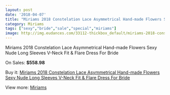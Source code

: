 ```yaml
---
layout: post
date: '2018-04-07'
title: "Miriams 2018 Constelation Lace Asymmetrical Hand-made Flowers Sexy Nude Long Sleeves V-Neck Fit & Flare Dress For Bride"
category: Miriams
tags: ["sexy","bride","sale","special","miriams"]
image: http://img.eudances.com/33112-thickbox_default/miriams-2018-constelation-lace-asymmetrical-hand-made-flowers-sexy-nude-long-sleeves-v-neck-fit-flare-dress-for-bride.jpg
---
```

Miriams 2018 Constelation Lace Asymmetrical Hand-made Flowers Sexy Nude Long Sleeves V-Neck Fit & Flare Dress For Bride

On Sales: **$558.98**
<a href="https://www.eudances.com/en/miriams/10177-miriams-2018-constelation-lace-asymmetrical-hand-made-flowers-sexy-nude-long-sleeves-v-neck-fit-flare-dress-for-bride.html"><amp-img layout="responsive" width="600" height="600" src="//img.eudances.com/33112-thickbox_default/miriams-2018-constelation-lace-asymmetrical-hand-made-flowers-sexy-nude-long-sleeves-v-neck-fit-flare-dress-for-bride.jpg" alt="Miriams 2018 Constelation Lace Asymmetrical Hand-made Flowers Sexy Nude Long Sleeves V-Neck Fit & Flare Dress For Bride 0" /></a>
<a href="https://www.eudances.com/en/miriams/10177-miriams-2018-constelation-lace-asymmetrical-hand-made-flowers-sexy-nude-long-sleeves-v-neck-fit-flare-dress-for-bride.html"><amp-img layout="responsive" width="600" height="600" src="//img.eudances.com/33130-thickbox_default/miriams-2018-constelation-lace-asymmetrical-hand-made-flowers-sexy-nude-long-sleeves-v-neck-fit-flare-dress-for-bride.jpg" alt="Miriams 2018 Constelation Lace Asymmetrical Hand-made Flowers Sexy Nude Long Sleeves V-Neck Fit & Flare Dress For Bride 1" /></a>
<a href="https://www.eudances.com/en/miriams/10177-miriams-2018-constelation-lace-asymmetrical-hand-made-flowers-sexy-nude-long-sleeves-v-neck-fit-flare-dress-for-bride.html"><amp-img layout="responsive" width="600" height="600" src="//img.eudances.com/33129-thickbox_default/miriams-2018-constelation-lace-asymmetrical-hand-made-flowers-sexy-nude-long-sleeves-v-neck-fit-flare-dress-for-bride.jpg" alt="Miriams 2018 Constelation Lace Asymmetrical Hand-made Flowers Sexy Nude Long Sleeves V-Neck Fit & Flare Dress For Bride 2" /></a>
<a href="https://www.eudances.com/en/miriams/10177-miriams-2018-constelation-lace-asymmetrical-hand-made-flowers-sexy-nude-long-sleeves-v-neck-fit-flare-dress-for-bride.html"><amp-img layout="responsive" width="600" height="600" src="//img.eudances.com/33128-thickbox_default/miriams-2018-constelation-lace-asymmetrical-hand-made-flowers-sexy-nude-long-sleeves-v-neck-fit-flare-dress-for-bride.jpg" alt="Miriams 2018 Constelation Lace Asymmetrical Hand-made Flowers Sexy Nude Long Sleeves V-Neck Fit & Flare Dress For Bride 3" /></a>
<a href="https://www.eudances.com/en/miriams/10177-miriams-2018-constelation-lace-asymmetrical-hand-made-flowers-sexy-nude-long-sleeves-v-neck-fit-flare-dress-for-bride.html"><amp-img layout="responsive" width="600" height="600" src="//img.eudances.com/33127-thickbox_default/miriams-2018-constelation-lace-asymmetrical-hand-made-flowers-sexy-nude-long-sleeves-v-neck-fit-flare-dress-for-bride.jpg" alt="Miriams 2018 Constelation Lace Asymmetrical Hand-made Flowers Sexy Nude Long Sleeves V-Neck Fit & Flare Dress For Bride 4" /></a>
<a href="https://www.eudances.com/en/miriams/10177-miriams-2018-constelation-lace-asymmetrical-hand-made-flowers-sexy-nude-long-sleeves-v-neck-fit-flare-dress-for-bride.html"><amp-img layout="responsive" width="600" height="600" src="//img.eudances.com/33126-thickbox_default/miriams-2018-constelation-lace-asymmetrical-hand-made-flowers-sexy-nude-long-sleeves-v-neck-fit-flare-dress-for-bride.jpg" alt="Miriams 2018 Constelation Lace Asymmetrical Hand-made Flowers Sexy Nude Long Sleeves V-Neck Fit & Flare Dress For Bride 5" /></a>
<a href="https://www.eudances.com/en/miriams/10177-miriams-2018-constelation-lace-asymmetrical-hand-made-flowers-sexy-nude-long-sleeves-v-neck-fit-flare-dress-for-bride.html"><amp-img layout="responsive" width="600" height="600" src="//img.eudances.com/33125-thickbox_default/miriams-2018-constelation-lace-asymmetrical-hand-made-flowers-sexy-nude-long-sleeves-v-neck-fit-flare-dress-for-bride.jpg" alt="Miriams 2018 Constelation Lace Asymmetrical Hand-made Flowers Sexy Nude Long Sleeves V-Neck Fit & Flare Dress For Bride 6" /></a>
<a href="https://www.eudances.com/en/miriams/10177-miriams-2018-constelation-lace-asymmetrical-hand-made-flowers-sexy-nude-long-sleeves-v-neck-fit-flare-dress-for-bride.html"><amp-img layout="responsive" width="600" height="600" src="//img.eudances.com/33124-thickbox_default/miriams-2018-constelation-lace-asymmetrical-hand-made-flowers-sexy-nude-long-sleeves-v-neck-fit-flare-dress-for-bride.jpg" alt="Miriams 2018 Constelation Lace Asymmetrical Hand-made Flowers Sexy Nude Long Sleeves V-Neck Fit & Flare Dress For Bride 7" /></a>
<a href="https://www.eudances.com/en/miriams/10177-miriams-2018-constelation-lace-asymmetrical-hand-made-flowers-sexy-nude-long-sleeves-v-neck-fit-flare-dress-for-bride.html"><amp-img layout="responsive" width="600" height="600" src="//img.eudances.com/33123-thickbox_default/miriams-2018-constelation-lace-asymmetrical-hand-made-flowers-sexy-nude-long-sleeves-v-neck-fit-flare-dress-for-bride.jpg" alt="Miriams 2018 Constelation Lace Asymmetrical Hand-made Flowers Sexy Nude Long Sleeves V-Neck Fit & Flare Dress For Bride 8" /></a>
<a href="https://www.eudances.com/en/miriams/10177-miriams-2018-constelation-lace-asymmetrical-hand-made-flowers-sexy-nude-long-sleeves-v-neck-fit-flare-dress-for-bride.html"><amp-img layout="responsive" width="600" height="600" src="//img.eudances.com/33122-thickbox_default/miriams-2018-constelation-lace-asymmetrical-hand-made-flowers-sexy-nude-long-sleeves-v-neck-fit-flare-dress-for-bride.jpg" alt="Miriams 2018 Constelation Lace Asymmetrical Hand-made Flowers Sexy Nude Long Sleeves V-Neck Fit & Flare Dress For Bride 9" /></a>
<a href="https://www.eudances.com/en/miriams/10177-miriams-2018-constelation-lace-asymmetrical-hand-made-flowers-sexy-nude-long-sleeves-v-neck-fit-flare-dress-for-bride.html"><amp-img layout="responsive" width="600" height="600" src="//img.eudances.com/33121-thickbox_default/miriams-2018-constelation-lace-asymmetrical-hand-made-flowers-sexy-nude-long-sleeves-v-neck-fit-flare-dress-for-bride.jpg" alt="Miriams 2018 Constelation Lace Asymmetrical Hand-made Flowers Sexy Nude Long Sleeves V-Neck Fit & Flare Dress For Bride 10" /></a>
<a href="https://www.eudances.com/en/miriams/10177-miriams-2018-constelation-lace-asymmetrical-hand-made-flowers-sexy-nude-long-sleeves-v-neck-fit-flare-dress-for-bride.html"><amp-img layout="responsive" width="600" height="600" src="//img.eudances.com/33120-thickbox_default/miriams-2018-constelation-lace-asymmetrical-hand-made-flowers-sexy-nude-long-sleeves-v-neck-fit-flare-dress-for-bride.jpg" alt="Miriams 2018 Constelation Lace Asymmetrical Hand-made Flowers Sexy Nude Long Sleeves V-Neck Fit & Flare Dress For Bride 11" /></a>
<a href="https://www.eudances.com/en/miriams/10177-miriams-2018-constelation-lace-asymmetrical-hand-made-flowers-sexy-nude-long-sleeves-v-neck-fit-flare-dress-for-bride.html"><amp-img layout="responsive" width="600" height="600" src="//img.eudances.com/33119-thickbox_default/miriams-2018-constelation-lace-asymmetrical-hand-made-flowers-sexy-nude-long-sleeves-v-neck-fit-flare-dress-for-bride.jpg" alt="Miriams 2018 Constelation Lace Asymmetrical Hand-made Flowers Sexy Nude Long Sleeves V-Neck Fit & Flare Dress For Bride 12" /></a>
<a href="https://www.eudances.com/en/miriams/10177-miriams-2018-constelation-lace-asymmetrical-hand-made-flowers-sexy-nude-long-sleeves-v-neck-fit-flare-dress-for-bride.html"><amp-img layout="responsive" width="600" height="600" src="//img.eudances.com/33118-thickbox_default/miriams-2018-constelation-lace-asymmetrical-hand-made-flowers-sexy-nude-long-sleeves-v-neck-fit-flare-dress-for-bride.jpg" alt="Miriams 2018 Constelation Lace Asymmetrical Hand-made Flowers Sexy Nude Long Sleeves V-Neck Fit & Flare Dress For Bride 13" /></a>
<a href="https://www.eudances.com/en/miriams/10177-miriams-2018-constelation-lace-asymmetrical-hand-made-flowers-sexy-nude-long-sleeves-v-neck-fit-flare-dress-for-bride.html"><amp-img layout="responsive" width="600" height="600" src="//img.eudances.com/33117-thickbox_default/miriams-2018-constelation-lace-asymmetrical-hand-made-flowers-sexy-nude-long-sleeves-v-neck-fit-flare-dress-for-bride.jpg" alt="Miriams 2018 Constelation Lace Asymmetrical Hand-made Flowers Sexy Nude Long Sleeves V-Neck Fit & Flare Dress For Bride 14" /></a>
<a href="https://www.eudances.com/en/miriams/10177-miriams-2018-constelation-lace-asymmetrical-hand-made-flowers-sexy-nude-long-sleeves-v-neck-fit-flare-dress-for-bride.html"><amp-img layout="responsive" width="600" height="600" src="//img.eudances.com/33116-thickbox_default/miriams-2018-constelation-lace-asymmetrical-hand-made-flowers-sexy-nude-long-sleeves-v-neck-fit-flare-dress-for-bride.jpg" alt="Miriams 2018 Constelation Lace Asymmetrical Hand-made Flowers Sexy Nude Long Sleeves V-Neck Fit & Flare Dress For Bride 15" /></a>
<a href="https://www.eudances.com/en/miriams/10177-miriams-2018-constelation-lace-asymmetrical-hand-made-flowers-sexy-nude-long-sleeves-v-neck-fit-flare-dress-for-bride.html"><amp-img layout="responsive" width="600" height="600" src="//img.eudances.com/33115-thickbox_default/miriams-2018-constelation-lace-asymmetrical-hand-made-flowers-sexy-nude-long-sleeves-v-neck-fit-flare-dress-for-bride.jpg" alt="Miriams 2018 Constelation Lace Asymmetrical Hand-made Flowers Sexy Nude Long Sleeves V-Neck Fit & Flare Dress For Bride 16" /></a>
<a href="https://www.eudances.com/en/miriams/10177-miriams-2018-constelation-lace-asymmetrical-hand-made-flowers-sexy-nude-long-sleeves-v-neck-fit-flare-dress-for-bride.html"><amp-img layout="responsive" width="600" height="600" src="//img.eudances.com/33114-thickbox_default/miriams-2018-constelation-lace-asymmetrical-hand-made-flowers-sexy-nude-long-sleeves-v-neck-fit-flare-dress-for-bride.jpg" alt="Miriams 2018 Constelation Lace Asymmetrical Hand-made Flowers Sexy Nude Long Sleeves V-Neck Fit & Flare Dress For Bride 17" /></a>
<a href="https://www.eudances.com/en/miriams/10177-miriams-2018-constelation-lace-asymmetrical-hand-made-flowers-sexy-nude-long-sleeves-v-neck-fit-flare-dress-for-bride.html"><amp-img layout="responsive" width="600" height="600" src="//img.eudances.com/33113-thickbox_default/miriams-2018-constelation-lace-asymmetrical-hand-made-flowers-sexy-nude-long-sleeves-v-neck-fit-flare-dress-for-bride.jpg" alt="Miriams 2018 Constelation Lace Asymmetrical Hand-made Flowers Sexy Nude Long Sleeves V-Neck Fit & Flare Dress For Bride 18" /></a>

Buy it: [Miriams 2018 Constelation Lace Asymmetrical Hand-made Flowers Sexy Nude Long Sleeves V-Neck Fit & Flare Dress For Bride](https://www.eudances.com/en/miriams/10177-miriams-2018-constelation-lace-asymmetrical-hand-made-flowers-sexy-nude-long-sleeves-v-neck-fit-flare-dress-for-bride.html "Miriams 2018 Constelation Lace Asymmetrical Hand-made Flowers Sexy Nude Long Sleeves V-Neck Fit & Flare Dress For Bride")

View more: [Miriams](https://www.eudances.com/en/162-miriams "Miriams")
